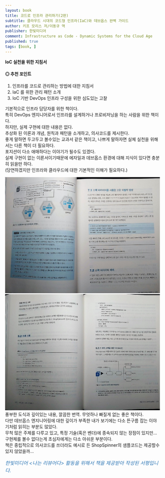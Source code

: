```yaml
---
layout: book
title: 코드로 인프라 관리하기(2판)
subtitle: 클라우드 시대의 코드형 인프라(IaC)와 데브옵스 완벽 가이드
author: 키프 모리스 저/이동규 역
publisher: 한빛미디어
comment: Infrastructure as Code - Dynamic Systems for the Cloud Age
published: true
tags: [book, ]
---
```


**IoC 실천을 위한 지침서**

#### ◎ 추천 포인트
1. 인프라를 코드로 관리하는 방법에 대한 지침서
2. IaC 를 위한 관리 패턴 소개
3. IoC 기반 DevOps 인프라 구성을 위한 심도있는 고찰

<p></p>

기본적으로 인프라 담당자를 위한 책이다.  
특히 DevOps 엔지니어로서 인프라를 설계하거나 프로비저닝을 하는 사람을 위한 책이다.  
하지만, 실제 구현에 대한 내용은 없다.  
추상화 된 이론과 개념, 원칙과 패턴을 소개하고, 의사코드를 제시한다.  
좋게 말하면 두고두고 볼수있는 교과서 같은 책이고, 나쁘게 말하자면 실체 실천을 위해서는 다른 책이 더 필요하다.  
포지션이 다소 애매하다는 이야기가 될수도 있겠다.  
실제 구현이 없는 이론서이기때문에 에자일과 데브옵스 환경에 대해 지식이 있다면 충분히 읽을만 하다.  
(당연하겠지만 인프라와 클라우드에 대한 기본적인 이해가 필요하다.)  

![](../../img/2022-10-01-코드로%20인프라%20관리하기/2.jpg)  
![](../../img/2022-10-01-코드로%20인프라%20관리하기/1.jpg)   
풍부한 도식과 깊이있는 내용, 깔끔한 번역. 무엇하나 빠질게 없는 좋은 책이다.  
다만 데브옵스 엔지니어링에 대한 깊이가 부족한 내가 보기에는 다소 뜬구름 잡는 이야기처럼 읽히는 부분도 많았다.   
무척 많은 주제를 다루고 있고, 특정 기술(혹은 벤더)에 종속되지 않는 장점이 있지만...   
구현체를 볼수 없다는게 초심자에게는 다소 아쉬운 부분이다.   
책은 중립적으로 의사코드를 쓰더라도 예시로 든 ShopSpinner의 샘플코드는 제공할수 있지 않았을까...   





<p></p>
<p style="color: #337ab7;font-size: medium;"><em>한빛미디어 &lt;나는 리뷰어다&gt; 활동을 위해서 책을 제공받아 작성된 서평입니다.</em></p>
<p></p>
